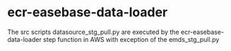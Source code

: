 # ecr-easebase-data-loader


The src scripts datasource_stg_pull.py are executed by the ecr-easebase-data-loader step function in AWS with exception of the emds_stg_pull.py
